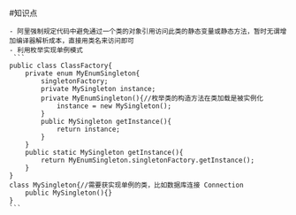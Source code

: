 
#知识点

    - 阿里强制规定代码中避免通过一个类的对象引用访问此类的静态变量或静态方法，暂时无谓增加编译器解析成本，直接用类名来访问即可
    - 利用枚举实现单例模式
	 ```
	public class ClassFactory{ 
	    private enum MyEnumSingleton{ 
	        singletonFactory; 
	        private MySingleton instance; 
	        private MyEnumSingleton(){//枚举类的构造方法在类加载是被实例化 
	            instance = new MySingleton(); 
	        } 
	        public MySingleton getInstance(){ 
	            return instance; 
	        } 
	    } 
	    public static MySingleton getInstance(){ 
	        return MyEnumSingleton.singletonFactory.getInstance(); 
	    } 
	} 
	class MySingleton{//需要获实现单例的类，比如数据库连接 Connection  
	    public MySingleton(){} 
	}
	``` 
